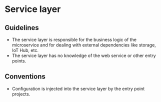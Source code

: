 Service layer
=============

## Guidelines

* The service layer is responsible for the business logic of the microservice
  and for dealing with external dependencies like storage, IoT Hub, etc.
* The service layer has no knowledge of the web service or other entry points.

## Conventions

* Configuration is injected into the service layer by the entry point projects.
